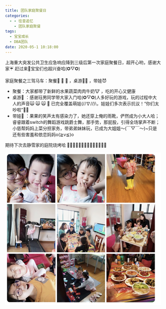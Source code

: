 ```yaml
---
title: 团队家庭聚餐日
categories:
  - - 往昔追忆
    - 团队家庭聚餐
tags:
  - 宝宝成长
  - DBA团队
date: 2020-05-1 10:18:00
---
```



上海重大突发公共卫生应急响应降到三级后第一次家庭聚餐日，超开心哟，感谢大家☔️ 赶过来💐宝宝们也超兴奋哈(✪▽✪)

家庭聚餐之三驾马车：聚餐🍒 🥒 🍗 ，桌游💝🎲 ，带娃😈 

* 聚餐：大家都带了新鲜的水果蔬菜肉肉牛奶🐮 ，吃的开心又健康
* 桌游🎲 ：感谢珏男同学带大家入门哈(✪▽✪)人多好玩的游戏，玩的过程中大人的声音🙀 🙀 🙀 🥊 已完全覆盖萌娃\(//∇//)\，娃娃们多次表示抗议！“你们太吵啦”
* 带娃👿 ：果果的笑声太有感染力了，她还穿上俺的雨靴，俨然成为小大人哈；睿睿跟着switch的舞蹈游戏跳爵士舞，那手势，那屁股，引得全场掌声不断；小慈帮妈妈上菜分担家务，带弟弟妹妹玩，已成为大姐姐～(￣▽￣～)~只是还有些害羞和依恋妈妈o(≧v≦)o

期待下次去静雪家的庭院烧烤哈
💐💐💐💐💐💐💐💐💐💐💐💐💐💐

![](2020-05-18-amy/10.jpg)

